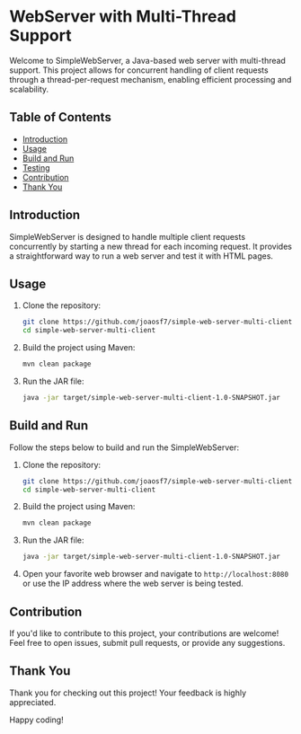 # WebServer with Multi-Thread Support

Welcome to SimpleWebServer, a Java-based web server with multi-thread support. This project allows for concurrent handling of client requests through a thread-per-request mechanism, enabling efficient processing and scalability.

## Table of Contents

- [Introduction](#introduction)
- [Usage](#usage)
- [Build and Run](#build-and-run)
- [Testing](#testing)
- [Contribution](#contribution)
- [Thank You](#thank-you)

## Introduction

SimpleWebServer is designed to handle multiple client requests concurrently by starting a new thread for each incoming request. It provides a straightforward way to run a web server and test it with HTML pages.

## Usage

1. Clone the repository:

    ```bash
    git clone https://github.com/joaosf7/simple-web-server-multi-client.git
    cd simple-web-server-multi-client
    ```

2. Build the project using Maven:

    ```bash
    mvn clean package
    ```

3. Run the JAR file:

    ```bash
    java -jar target/simple-web-server-multi-client-1.0-SNAPSHOT.jar
    ```

## Build and Run

Follow the steps below to build and run the SimpleWebServer:

1. Clone the repository:

    ```bash
    git clone https://github.com/joaosf7/simple-web-server-multi-client.git
    cd simple-web-server-multi-client
    ```

2. Build the project using Maven:

    ```bash
    mvn clean package
    ```

3. Run the JAR file:

    ```bash
    java -jar target/simple-web-server-multi-client-1.0-SNAPSHOT.jar
    ```

4. Open your favorite web browser and navigate to `http://localhost:8080` or use the IP address where the web server is being tested.

## Contribution

If you'd like to contribute to this project, your contributions are welcome! Feel free to open issues, submit pull requests, or provide any suggestions.

## Thank You

Thank you for checking out this project! Your feedback is highly appreciated. 

Happy coding!
